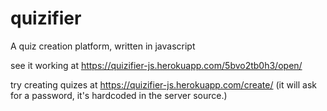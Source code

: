 # quizifier
A quiz creation platform, written in javascript

see it working at https://quizifier-js.herokuapp.com/5bvo2tb0h3/open/

try creating quizes at https://quizifier-js.herokuapp.com/create/
(it will ask for a password, it's hardcoded in the server source.)
